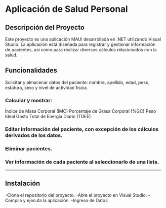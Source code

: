 # Aplicación de Salud Personal
## Descripción del Proyecto
Este proyecto es una aplicación MAUI desarrollada en .NET utilizando Visual Studio. La aplicación está diseñada para registrar y gestionar información de pacientes, así como para realizar diversos cálculos relacionados con la salud.

## Funcionalidades
Solicitar y almacenar datos del paciente: nombre, apellido, edad, peso, estatura, sexo y nivel de actividad física.

### Calcular y mostrar:
Índice de Masa Corporal (IMC)
Porcentaje de Grasa Corporal (%GC)
Peso Ideal
Gasto Total de Energía Diario (TDEE)

### Editar información del paciente, con excepción de los cálculos derivados de los datos.

### Eliminar pacientes.

### Ver información de cada paciente al seleccionarlo de una lista.
_________________________________________________________________________________
## Instalación

-Clona el repositorio del proyecto.
-Abre el proyecto en Visual Studio.
-Compila y ejecuta la aplicación.
-Ingreso de Datos
